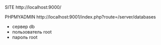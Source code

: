 SITE http://localhost:9000/


PHPMYADMIN http://localhost:9001/index.php?route=/server/databases

- сервер db
- пользователь root
- пароль root
